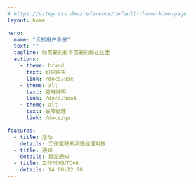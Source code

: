 ```yaml
---
# https://vitepress.dev/reference/default-theme-home-page
layout: home

hero:
  name: "云机用户手册"
  text: ""
  tagline: 你需要的和不需要的都在这里
  actions:
    - theme: brand
      text: 如何购买
      link: /docs/use
    - theme: alt
      text: 使用说明
      link: /docs/book
    - theme: alt
      text: 故障处理
      link: /docs/qa   

features:
  - title: 活动
    details: 工作室联系渠道经理对接
  - title: 通知
    details: 暂无通知
  - title: 工作时间UTC+8
    details: 14:00-22:00
---
```


